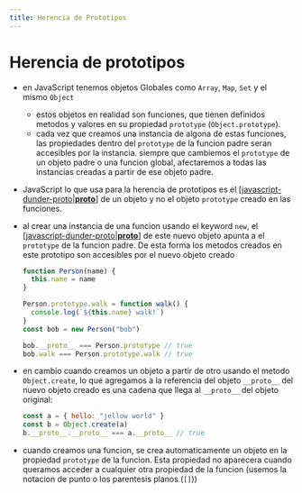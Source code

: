 ```yaml
---
title: Herencia de Prototipos
---
```


# Herencia de prototipos

- en JavaScript tenemos objetos Globales como `Array`, `Map`, `Set` y el mismo `Object`
  - estos objetos en realidad son funciones, que tienen definidos metodos y valores en su propiedad `prototype` (`Object.prototype`).
  - cada vez que creamos una instancia de algona de estas funciones, las propiedades dentro del `prototype` de la funcion padre seran accesibles por la instancia. siempre que cambiemos el `prototype` de un objeto padre o una funcion global, afectaremos a todas las instancias creadas a partir de ese objeto padre.
- JavaScript lo que usa para la herencia de prototipos es el [[javascript-dunder-proto|__proto__]] de un objeto y no el objeto `prototype` creado en las funciones.
- al crear una instancia de una funcion usando el keyword `new`, el [[javascript-dunder-proto|__proto__]] de este nuevo objeto apunta a el `prototype` de la funcion padre. De esta forma los metodos creados en este prototipo son accesibles por el nuevo objeto creado

  ```js
  function Person(name) {
    this.name = name
  }

  Person.prototype.walk = function walk() {
    console.log(`${this.name} walk!`)
  }
  const bob = new Person("bob")

  bob.__proto__ === Person.prototype // true
  bob.walk === Person.prototype.walk // true
  ```

- en cambio cuando creamos un objeto a partir de otro usando el metodo `Object.create`, lo que agregamos a la referencia del objeto `__proto__` del nuevo objeto creado es una cadena que llega al `__proto__` del objeto original:

  ```js
  const a = { hello: "jellow world" }
  const b = Object.create(a)
  b.__proto__.__proto__ === a.__proto__ // true
  ```
- cuando creamos una funcion, se crea automaticamente un objeto en la propiedad `prototype` de la funcion. Esta propiedad no aparecera cuando queramos acceder a cualquier otra propiedad de la funcion (usemos la notacion de punto o los parentesis planos (`[]`))




[//begin]: # "Autogenerated link references for markdown compatibility"
[javascript-dunder-proto|__proto__]: javascript-dunder-proto "Dunder proto"
[//end]: # "Autogenerated link references"